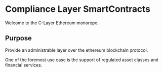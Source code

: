 # Compliance Layer SmartContracts

Welcome to the C-Layer Ethereum monorepo.

## Purpose

Provide an administrable layer over the ethereum blockchain protocol.

One of the foremost use case is the support of regulated asset classes and financial services.
